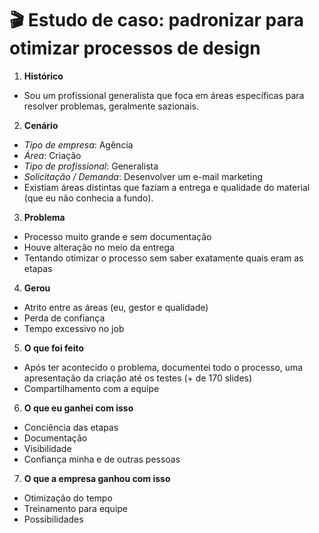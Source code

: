 # :clapper: **Estudo de caso**: padronizar para otimizar processos de design

1. **Histórico**

- Sou um profissional generalista que foca em áreas específicas para resolver problemas, geralmente sazionais.

2. **Cenário**

- _Tipo de empresa_: Agência
- _Área_: Criação
- _Tipo de profissional_: Generalista
- _Solicitação / Demanda_: Desenvolver um e-mail marketing
- Existiam áreas distintas que faziam a entrega e qualidade do material (que eu não conhecia a fundo).

3. **Problema**

- Processo muito grande e sem documentação
- Houve alteração no meio da entrega
- Tentando otimizar o processo sem saber exatamente quais eram as etapas

4. **Gerou**

- Atrito entre as áreas (eu, gestor e qualidade)
- Perda de confiança
- Tempo excessivo no job

5. **O que foi feito**

- Após ter acontecido o problema, documentei todo o processo, uma apresentação da criação até os testes (+ de 170 slides)
- Compartilhamento com a equipe

6. **O que eu ganhei com isso**

- Conciência das etapas
- Documentação
- Visibilidade
- Confiança minha e de outras pessoas

7. **O que a empresa ganhou com isso**

- Otimização do tempo
- Treinamento para equipe
- Possibilidades

